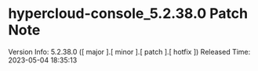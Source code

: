 # hypercloud-console_5.2.38.0 Patch Note

Version Info: 5.2.38.0 ([ major ].[ minor ].[ patch ].[ hotfix ])
Released Time: 2023-05-04 18:35:13


